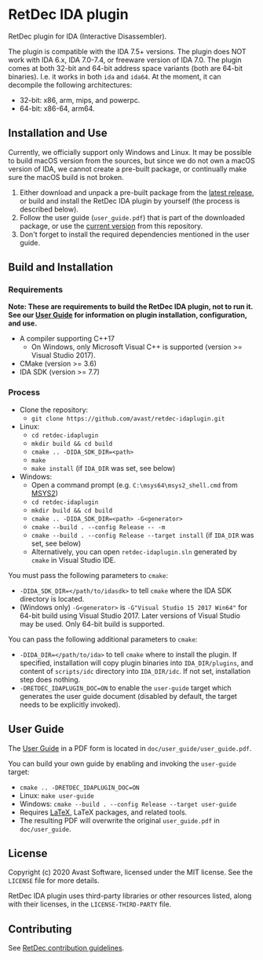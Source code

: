 # RetDec IDA plugin

RetDec plugin for IDA (Interactive Disassembler).

The plugin is compatible with the IDA 7.5+ versions.
The plugin does NOT work with IDA 6.x, IDA 7.0-7.4, or freeware version of IDA 7.0.
The plugin comes at both 32-bit and 64-bit address space variants (both are 64-bit binaries). I.e. it works in both `ida` and `ida64`.
At the moment, it can decompile the following architectures:
* 32-bit: x86, arm, mips, and powerpc.
* 64-bit: x86-64, arm64.

## Installation and Use

Currently, we officially support only Windows and Linux. It may be possible to build macOS version from the sources, but since we do not own a macOS version of IDA, we cannot create a pre-built package, or continually make sure the macOS build is not broken.

1. Either download and unpack a pre-built package from the [latest release](https://github.com/avast/retdec-idaplugin/releases/latest), or build and install the RetDec IDA plugin by yourself (the process is described below).
2. Follow the user guide (`user_guide.pdf`) that is part of the downloaded package, or use the [current version](https://github.com/avast/retdec-idaplugin/blob/master/doc/user_guide/user_guide.pdf) from this repository.
3. Don't forget to install the required dependencies mentioned in the user guide.

## Build and Installation

### Requirements

**Note: These are requirements to build the RetDec IDA plugin, not to run it. See our [User Guide](https://github.com/avast/retdec-idaplugin/blob/master/doc/user_guide/user_guide.pdf) for information on plugin installation, configuration, and use.**

* A compiler supporting C++17
  * On Windows, only Microsoft Visual C++ is supported (version >= Visual Studio 2017).
* CMake (version >= 3.6)
* IDA SDK (version >= 7.7)

### Process

* Clone the repository:
  * `git clone https://github.com/avast/retdec-idaplugin.git`
* Linux:
  * `cd retdec-idaplugin`
  * `mkdir build && cd build`
  * `cmake .. -DIDA_SDK_DIR=<path>`
  * `make`
  * `make install` (if `IDA_DIR` was set, see below)
* Windows:
  * Open a command prompt (e.g. `C:\msys64\msys2_shell.cmd` from [MSYS2](https://github.com/avast/retdec/wiki/Windows-Environment))
  * `cd retdec-idaplugin`
  * `mkdir build && cd build`
  * `cmake .. -DIDA_SDK_DIR=<path> -G<generator>`
  * `cmake --build . --config Release -- -m`
  * `cmake --build . --config Release --target install` (if `IDA_DIR` was set, see below)
  * Alternatively, you can open `retdec-idaplugin.sln` generated by `cmake` in Visual Studio IDE.

You must pass the following parameters to `cmake`:
* `-DIDA_SDK_DIR=</path/to/idasdk>` to tell `cmake` where the IDA SDK directory is located.
* (Windows only) `-G<generator>` is `-G"Visual Studio 15 2017 Win64"` for 64-bit build using Visual Studio 2017. Later versions of Visual Studio may be used. Only 64-bit build is supported.

You can pass the following additional parameters to `cmake`:
* `-DIDA_DIR=</path/to/ida>` to tell `cmake` where to install the plugin. If specified, installation will copy plugin binaries into `IDA_DIR/plugins`, and content of `scripts/idc` directory into `IDA_DIR/idc`. If not set, installation step does nothing.
* `-DRETDEC_IDAPLUGIN_DOC=ON` to enable the `user-guide` target which generates the user guide document (disabled by default, the target needs to be explicitly invoked).

## User Guide

The [User Guide](https://github.com/avast/retdec-idaplugin/blob/master/doc/user_guide/user_guide.pdf) in a PDF form is located in `doc/user_guide/user_guide.pdf`.

You can build your own guide by enabling and invoking the `user-guide` target:
* `cmake .. -DRETDEC_IDAPLUGIN_DOC=ON`
* Linux: `make user-guide`
* Windows: `cmake --build . --config Release --target user-guide`
* Requires [LaTeX](https://www.latex-project.org/), LaTeX packages, and related tools.
* The resulting PDF will overwrite the original `user_guide.pdf` in `doc/user_guide`.

## License

Copyright (c) 2020 Avast Software, licensed under the MIT license. See the `LICENSE` file for more details.

RetDec IDA plugin uses third-party libraries or other resources listed, along with their licenses, in the `LICENSE-THIRD-PARTY` file.

## Contributing

See [RetDec contribution guidelines](https://github.com/avast/retdec/wiki/Contribution-Guidelines).
